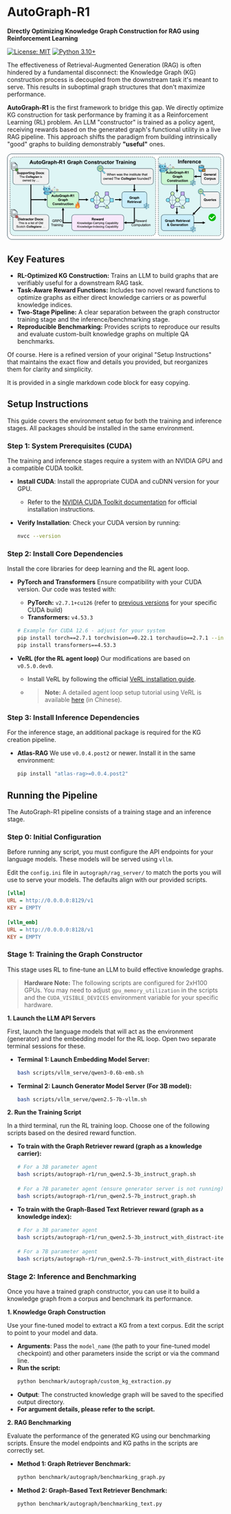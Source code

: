 # AutoGraph-R1

**Directly Optimizing Knowledge Graph Construction for RAG using Reinforcement Learning**

<!-- [![Paper](https://img.shields.io/badge/paper-ARXIV_ID-B31B1B.svg)](https://arxiv.org/abs/YOUR_PAPER_ID) -->
[![License: MIT](https://img.shields.io/badge/License-MIT-yellow.svg)](https://opensource.org/licenses/MIT)
[![Python 3.10+](https://img.shields.io/badge/python-3.10+-blue.svg)](https://www.python.org/downloads/release/python-3100/)

The effectiveness of Retrieval-Augmented Generation (RAG) is often hindered by a fundamental disconnect: the Knowledge Graph (KG) construction process is decoupled from the downstream task it's meant to serve. This results in suboptimal graph structures that don't maximize performance.

**AutoGraph-R1** is the first framework to bridge this gap. We directly optimize KG construction for task performance by framing it as a Reinforcement Learning (RL) problem. An LLM "constructor" is trained as a policy agent, receiving rewards based on the generated graph's functional utility in a live RAG pipeline. This approach shifts the paradigm from building intrinsically "good" graphs to building demonstrably **"useful"** ones.

![AutoGraph-R1 Overview](image/autograph-r1.png)

## Key Features

-   **RL-Optimized KG Construction:** Trains an LLM to build graphs that are verifiably useful for a downstream RAG task.
-   **Task-Aware Reward Functions:** Includes two novel reward functions to optimize graphs as either direct knowledge carriers or as powerful knowledge indices.
-   **Two-Stage Pipeline:** A clear separation between the graph constructor training stage and the inference/benchmarking stage.
-   **Reproducible Benchmarking:** Provides scripts to reproduce our results and evaluate custom-built knowledge graphs on multiple QA benchmarks.


Of course. Here is a refined version of your original "Setup Instructions" that maintains the exact flow and details you provided, but reorganizes them for clarity and simplicity.

It is provided in a single markdown code block for easy copying.


## Setup Instructions

This guide covers the environment setup for both the training and inference stages. All packages should be installed in the same environment.

### Step 1: System Prerequisites (CUDA)

The training and inference stages require a system with an NVIDIA GPU and a compatible CUDA toolkit.

-   **Install CUDA**: Install the appropriate CUDA and cuDNN version for your GPU.
    -   Refer to the [NVIDIA CUDA Toolkit documentation](https://developer.nvidia.com/cuda-downloads) for official installation instructions.

-   **Verify Installation**: Check your CUDA version by running:
    ```bash
    nvcc --version
    ```

### Step 2: Install Core Dependencies

Install the core libraries for deep learning and the RL agent loop.

-   **PyTorch and Transformers**
    Ensure compatibility with your CUDA version. Our code was tested with:
    -   **PyTorch:** `v2.7.1+cu126` (refer to [previous versions](https://pytorch.org/get-started/previous-versions/) for your specific CUDA build)
    -   **Transformers:** `v4.53.3`

    ```bash
    # Example for CUDA 12.6 - adjust for your system
    pip install torch==2.7.1 torchvision==0.22.1 torchaudio==2.7.1 --index-url https://download.pytorch.org/whl/cu126
    pip install transformers==4.53.3
    ```

-   **VeRL (for the RL agent loop)**
    Our modifications are based on `v0.5.0.dev0`.
    -   Install VeRL by following the official [VeRL installation guide](https://verl.readthedocs.io/en/v0.5.x/start/install.html#install-from-custom-environment).
    -   > **Note:** A detailed agent loop setup tutorial using VeRL is available [here](https://github.com/zhaochenyang20/Awesome-ML-SYS-Tutorial/blob/703711904b3f69a187068916b29264c310f056cc/rlhf/verl/multi-turn/tool_examples/agent_loop.md) (in Chinese).

### Step 3: Install Inference Dependencies

For the inference stage, an additional package is required for the KG creation pipeline.

-   **Atlas-RAG**
    We use `v0.0.4.post2` or newer. Install it in the same environment:
    ```bash
    pip install "atlas-rag>=0.0.4.post2"
    ```


## Running the Pipeline

The AutoGraph-R1 pipeline consists of a training stage and an inference stage.

### Step 0: Initial Configuration

Before running any script, you must configure the API endpoints for your language models. These models will be served using `vllm`.

Edit the `config.ini` file in `autograph/rag_server/` to match the ports you will use to serve your models. The defaults align with our provided scripts.

```ini
[vllm]
URL = http://0.0.0.0:8129/v1
KEY = EMPTY

[vllm_emb]
URL = http://0.0.0.0:8128/v1
KEY = EMPTY
```

### Stage 1: Training the Graph Constructor

This stage uses RL to fine-tune an LLM to build effective knowledge graphs.

> **Hardware Note:** The following scripts are configured for 2xH100 GPUs. You may need to adjust `gpu_memory_utilization` in the scripts and the `CUDA_VISIBLE_DEVICES` environment variable for your specific hardware.

**1. Launch the LLM API Servers**

First, launch the language models that will act as the environment (generator) and the embedding model for the RL loop. Open two separate terminal sessions for these.

-   **Terminal 1: Launch Embedding Model Server:**
    ```bash
    bash scripts/vllm_serve/qwen3-0.6b-emb.sh
    ```
-   **Terminal 2: Launch Generator Model Server (For 3B model):**
    ```bash
    bash scripts/vllm_serve/qwen2.5-7b-vllm.sh
    ```

**2. Run the Training Script**

In a third terminal, run the RL training loop. Choose one of the following scripts based on the desired reward function.

-   **To train with the Graph Retriever reward (graph as a knowledge carrier):**
    ```bash
    # For a 3B parameter agent
    bash scripts/autograph-r1/run_qwen2.5-3b_instruct_graph.sh

    # For a 7B parameter agent (ensure generator server is not running)
    bash scripts/autograph-r1/run_qwen2.5-7b_instruct_graph.sh
    ```

-   **To train with the Graph-Based Text Retriever reward (graph as a knowledge index):**
    ```bash
    # For a 3B parameter agent
    bash scripts/autograph-r1/run_qwen2.5-3b_instruct_with_distract-iterative-hipporag-2.sh
    
    # For a 7B parameter agent
    bash scripts/autograph-r1/run_qwen2.5-7b-instruct_with_distract-iterative-hipporag-2.sh
    ```

### Stage 2: Inference and Benchmarking

Once you have a trained graph constructor, you can use it to build a knowledge graph from a corpus and benchmark its performance.

**1. Knowledge Graph Construction**

Use your fine-tuned model to extract a KG from a text corpus. Edit the script to point to your model and data.

-   **Arguments**: Pass the `model_name` (the path to your fine-tuned model checkpoint) and other parameters inside the script or via the command line.
-   **Run the script:**
    ```bash
    python benchmark/autograph/custom_kg_extraction.py
    ```
-   **Output**: The constructed knowledge graph will be saved to the specified output directory.
-   **For argument details, please refer to the script.**

**2. RAG Benchmarking**

Evaluate the performance of the generated KG using our benchmarking scripts. Ensure the model endpoints and KG paths in the scripts are correctly set.

-   **Method 1: Graph Retriever Benchmark:**
    ```bash
    python benchmark/autograph/benchmarking_graph.py
    ```

-   **Method 2: Graph-Based Text Retriever Benchmark:**
    ```bash
    python benchmark/autograph/benchmarking_text.py
    ```

<!-- ## Citation

If you find this work useful in your research, please consider citing our paper:

```bibtex
@misc{your_paper_id_here,
      title={Building effective knowledge graphs for Retrieval-Augmented Generation}, 
      author={First Author and Second Author and Third Author},
      year={2024},
      eprint={YOUR_ARXIV_ID_HERE},
      archivePrefix={arXiv},
      primaryClass={cs.CL}
}
``` -->